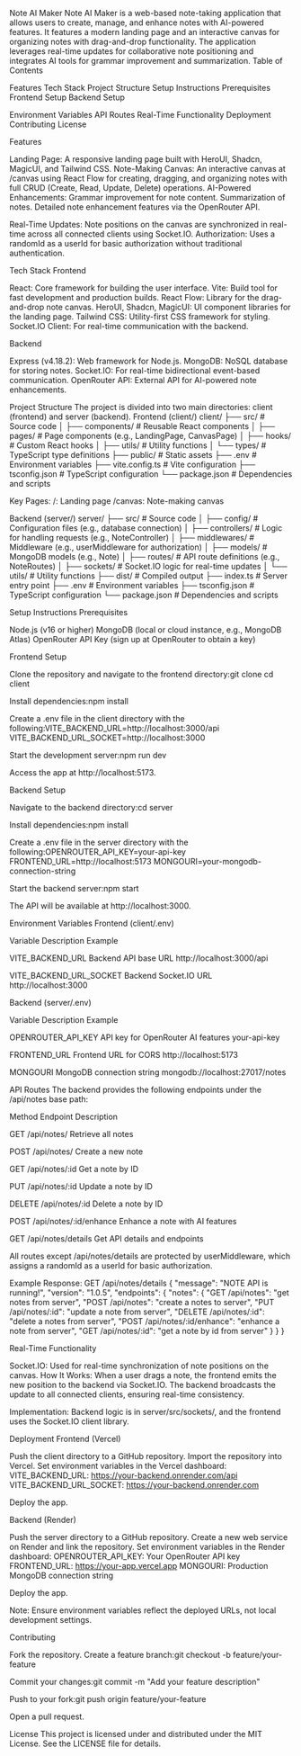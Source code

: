Note AI Maker
Note AI Maker is a web-based note-taking application that allows users to create, manage, and enhance notes with AI-powered features. It features a modern landing page and an interactive canvas for organizing notes with drag-and-drop functionality. The application leverages real-time updates for collaborative note positioning and integrates AI tools for grammar improvement and summarization.
Table of Contents

Features
Tech Stack
Project Structure
Setup Instructions
Prerequisites
Frontend Setup
Backend Setup


Environment Variables
API Routes
Real-Time Functionality
Deployment
Contributing
License


Features

Landing Page: A responsive landing page built with HeroUI, Shadcn, MagicUI, and Tailwind CSS.
Note-Making Canvas: An interactive canvas at /canvas using React Flow for creating, dragging, and organizing notes with full CRUD (Create, Read, Update, Delete) operations.
AI-Powered Enhancements:
Grammar improvement for note content.
Summarization of notes.
Detailed note enhancement features via the OpenRouter API.


Real-Time Updates: Note positions on the canvas are synchronized in real-time across all connected clients using Socket.IO.
Authorization: Uses a randomId as a userId for basic authorization without traditional authentication.


Tech Stack
Frontend

React: Core framework for building the user interface.
Vite: Build tool for fast development and production builds.
React Flow: Library for the drag-and-drop note canvas.
HeroUI, Shadcn, MagicUI: UI component libraries for the landing page.
Tailwind CSS: Utility-first CSS framework for styling.
Socket.IO Client: For real-time communication with the backend.

Backend

Express (v4.18.2): Web framework for Node.js.
MongoDB: NoSQL database for storing notes.
Socket.IO: For real-time bidirectional event-based communication.
OpenRouter API: External API for AI-powered note enhancements.


Project Structure
The project is divided into two main directories: client (frontend) and server (backend).
Frontend (client/)
client/
├── src/                 # Source code
│   ├── components/      # Reusable React components
│   ├── pages/           # Page components (e.g., LandingPage, CanvasPage)
│   ├── hooks/           # Custom React hooks
│   ├── utils/           # Utility functions
│   └── types/           # TypeScript type definitions
├── public/              # Static assets
├── .env                 # Environment variables
├── vite.config.ts       # Vite configuration
├── tsconfig.json        # TypeScript configuration
└── package.json         # Dependencies and scripts


Key Pages:
/: Landing page
/canvas: Note-making canvas



Backend (server/)
server/
├── src/                 # Source code
│   ├── config/          # Configuration files (e.g., database connection)
│   ├── controllers/     # Logic for handling requests (e.g., NoteController)
│   ├── middlewares/     # Middleware (e.g., userMiddleware for authorization)
│   ├── models/          # MongoDB models (e.g., Note)
│   ├── routes/          # API route definitions (e.g., NoteRoutes)
│   ├── sockets/         # Socket.IO logic for real-time updates
│   └── utils/           # Utility functions
├── dist/                # Compiled output
├── index.ts             # Server entry point
├── .env                 # Environment variables
├── tsconfig.json        # TypeScript configuration
└── package.json         # Dependencies and scripts


Setup Instructions
Prerequisites

Node.js (v16 or higher)
MongoDB (local or cloud instance, e.g., MongoDB Atlas)
OpenRouter API Key (sign up at OpenRouter to obtain a key)

Frontend Setup

Clone the repository and navigate to the frontend directory:git clone <repository-url>
cd client


Install dependencies:npm install


Create a .env file in the client directory with the following:VITE_BACKEND_URL=http://localhost:3000/api
VITE_BACKEND_URL_SOCKET=http://localhost:3000


Start the development server:npm run dev


Access the app at http://localhost:5173.



Backend Setup

Navigate to the backend directory:cd server


Install dependencies:npm install


Create a .env file in the server directory with the following:OPENROUTER_API_KEY=your-api-key
FRONTEND_URL=http://localhost:5173
MONGOURI=your-mongodb-connection-string


Start the backend server:npm start


The API will be available at http://localhost:3000.




Environment Variables
Frontend (client/.env)



Variable
Description
Example



VITE_BACKEND_URL
Backend API base URL
http://localhost:3000/api


VITE_BACKEND_URL_SOCKET
Backend Socket.IO URL
http://localhost:3000


Backend (server/.env)



Variable
Description
Example



OPENROUTER_API_KEY
API key for OpenRouter AI features
your-api-key


FRONTEND_URL
Frontend URL for CORS
http://localhost:5173


MONGOURI
MongoDB connection string
mongodb://localhost:27017/notes



API Routes
The backend provides the following endpoints under the /api/notes base path:



Method
Endpoint
Description



GET
/api/notes/
Retrieve all notes


POST
/api/notes/
Create a new note


GET
/api/notes/:id
Get a note by ID


PUT
/api/notes/:id
Update a note by ID


DELETE
/api/notes/:id
Delete a note by ID


POST
/api/notes/:id/enhance
Enhance a note with AI features


GET
/api/notes/details
Get API details and endpoints



All routes except /api/notes/details are protected by userMiddleware, which assigns a randomId as a userId for basic authorization.

Example Response: GET /api/notes/details
{
  "message": "NOTE API is running!",
  "version": "1.0.5",
  "endpoints": {
    "notes": {
      "GET /api/notes": "get notes from server",
      "POST /api/notes": "create a notes to server",
      "PUT /api/notes/:id": "update a note from server",
      "DELETE /api/notes/:id": "delete a notes from server",
      "POST /api/notes/:id/enhance": "enhance a note from server",
      "GET /api/notes/:id": "get a note by id from server"
    }
  }
}


Real-Time Functionality

Socket.IO: Used for real-time synchronization of note positions on the canvas.
How It Works:
When a user drags a note, the frontend emits the new position to the backend via Socket.IO.
The backend broadcasts the update to all connected clients, ensuring real-time consistency.


Implementation: Backend logic is in server/src/sockets/, and the frontend uses the Socket.IO client library.


Deployment
Frontend (Vercel)

Push the client directory to a GitHub repository.
Import the repository into Vercel.
Set environment variables in the Vercel dashboard:
VITE_BACKEND_URL: https://your-backend.onrender.com/api
VITE_BACKEND_URL_SOCKET: https://your-backend.onrender.com


Deploy the app.

Backend (Render)

Push the server directory to a GitHub repository.
Create a new web service on Render and link the repository.
Set environment variables in the Render dashboard:
OPENROUTER_API_KEY: Your OpenRouter API key
FRONTEND_URL: https://your-app.vercel.app
MONGOURI: Production MongoDB connection string


Deploy the app.

Note: Ensure environment variables reflect the deployed URLs, not local development settings.

Contributing

Fork the repository.
Create a feature branch:git checkout -b feature/your-feature


Commit your changes:git commit -m "Add your feature description"


Push to your fork:git push origin feature/your-feature


Open a pull request.


License
This project is licensed under and distributed under the MIT License. See the LICENSE file for details.
